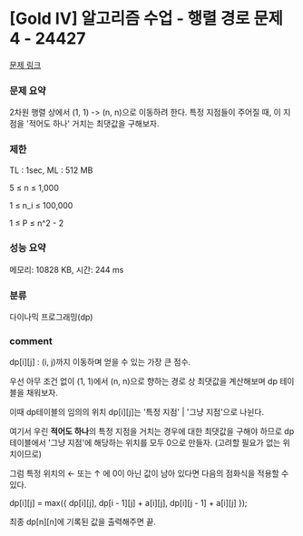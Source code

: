 
# [Gold IV] 알고리즘 수업 - 행렬 경로 문제 4 - 24427

[문제 링크](https://www.acmicpc.net/problem/24427)

### 문제 요약

<p> 2차원 행렬 상에서 (1, 1) -> (n, n)으로 이동하려 한다. 특정 지점들이 주어질 때, 이 지점을 '적어도 하나' 거치는 최댓값을 구해보자. </p>

### 제한

TL : 1sec, ML : 512 MB

5 ≤ n ≤ 1,000

1 ≤ n_i ≤ 100,000

1 ≤ P ≤ n^2 - 2

### 성능 요약

메모리: 10828 KB, 시간: 244 ms

### 분류

다이나믹 프로그래밍(dp)

### comment

dp[i][j] : (i, j)까지 이동하며 얻을 수 있는 가장 큰 점수.

우선 아무 조건 없이 (1, 1)에서 (n, n)으로 향하는 경로 상 최댓값을 계산해보며 dp 테이블을 채워보자.

이때 dp테이블의 임의의 위치 dp[i][j]는 '특정 지점' | '그냥 지점'으로 나뉜다.

여기서 우린 **적어도 하나**의 특정 지점을 거치는 경우에 대한 최댓값을 구해야 하므로 dp 테이블에서 '그냥 지점'에 해당하는 위치를 모두 0으로 만들자. (고려할 필요가 없는 위치이므로)

그럼 특정 위치의 ← 또는 ↑ 에 0이 아닌 값이 남아 있다면 다음의 점화식을 적용할 수 있다.

dp[i][j] = max({ dp[i][j], dp[i - 1][j] + a[i][j], dp[i][j - 1] + a[i][j] });

최종 dp[n][n]에 기록된 값을 출력해주면 끝.

